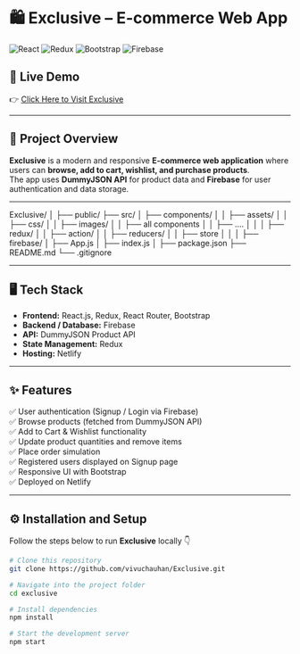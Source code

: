 # 🛍️ Exclusive – E-commerce Web App

![React](https://img.shields.io/badge/React-20232A?style=for-the-badge&logo=react&logoColor=61DAFB)
![Redux](https://img.shields.io/badge/Redux-593D88?style=for-the-badge&logo=redux&logoColor=white)
![Bootstrap](https://img.shields.io/badge/Bootstrap-563D7C?style=for-the-badge&logo=bootstrap&logoColor=white)
![Firebase](https://img.shields.io/badge/Firebase-ffca28?style=for-the-badge&logo=firebase&logoColor=black)

## 🚀 Live Demo  
👉 [Click Here to Visit Exclusive](https://evivek.netlify.app/)

---

## 🧠 Project Overview
**Exclusive** is a modern and responsive **E-commerce web application** where users can **browse, add to cart, wishlist, and purchase products**.  
The app uses **DummyJSON API** for product data and **Firebase** for user authentication and data storage.

---

Exclusive/
│
├── public/
├── src/
│   ├── components/
│   │   ├── assets/
│   │   ├── css/
│   │   ├── images/
│   │   ├── all components
│   │   ├── ....
│   │
│   ├── redux/
│   │   ├── action/
│   │   ├── reducers/
│   │   ├── store
│   │
│   ├── firebase/
│   ├── App.js
│   ├── index.js
│
├── package.json
├── README.md
└── .gitignore

---

## 🖥️ Tech Stack
- **Frontend:** React.js, Redux, React Router, Bootstrap  
- **Backend / Database:** Firebase  
- **API:** DummyJSON Product API  
- **State Management:** Redux  
- **Hosting:** Netlify  

---

## ✨ Features
✅ User authentication (Signup / Login via Firebase)  
✅ Browse products (fetched from DummyJSON API)  
✅ Add to Cart & Wishlist functionality  
✅ Update product quantities and remove items  
✅ Place order simulation  
✅ Registered users displayed on Signup page  
✅ Responsive UI with Bootstrap  
✅ Deployed on Netlify  

---

## ⚙️ Installation and Setup
Follow the steps below to run **Exclusive** locally 👇

```bash
# Clone this repository
git clone https://github.com/vivuchauhan/Exclusive.git

# Navigate into the project folder
cd exclusive

# Install dependencies
npm install

# Start the development server
npm start
